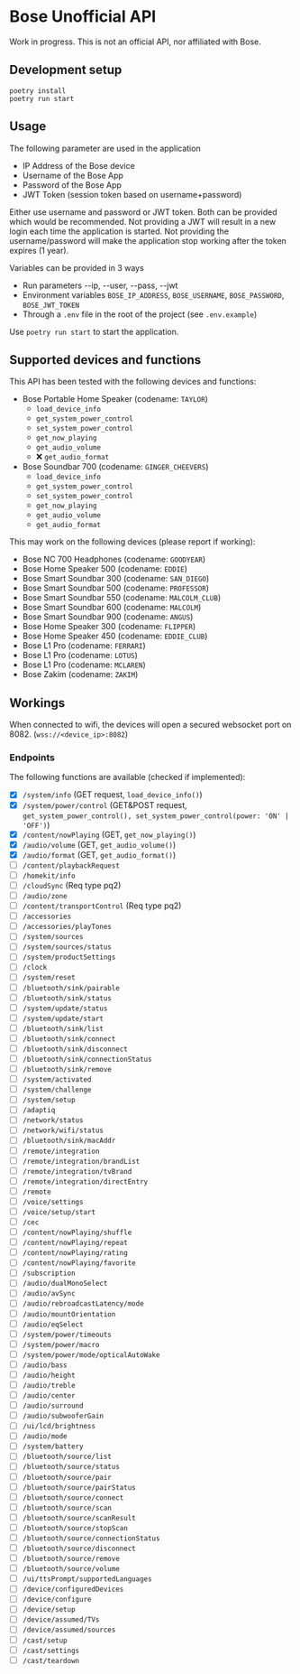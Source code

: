 # Bose Unofficial API

Work in progress. This is not an official API, nor affiliated with Bose.

## Development setup

```
poetry install
poetry run start
```

## Usage

The following parameter are used in the application

- IP Address of the Bose device
- Username of the Bose App
- Password of the Bose App
- JWT Token (session token based on username+password)

Either use username and password or JWT token.
Both can be provided which would be recommended.
Not providing a JWT will result in a new login each time the application is started.
Not providing the username/password will make the application stop working after the token expires (1 year).

Variables can be provided in 3 ways

- Run parameters --ip, --user, --pass, --jwt
- Environment variables `BOSE_IP_ADDRESS`, `BOSE_USERNAME`, `BOSE_PASSWORD`, `BOSE_JWT_TOKEN`
- Through a `.env` file in the root of the project (see `.env.example`)

Use `poetry run start` to start the application.

## Supported devices and functions

This API has been tested with the following devices and functions:

- Bose Portable Home Speaker (codename: `TAYLOR`)
  - `load_device_info`
  - `get_system_power_control`
  - `set_system_power_control`
  - `get_now_playing`
  - `get_audio_volume`
  - ❌ `get_audio_format`
- Bose Soundbar 700 (codename: `GINGER_CHEEVERS`)
  - `load_device_info`
  - `get_system_power_control`
  - `set_system_power_control`
  - `get_now_playing`
  - `get_audio_volume`
  - `get_audio_format`

This may work on the following devices (please report if working):

- Bose NC 700 Headphones (codename: `GOODYEAR`)
- Bose Home Speaker 500 (codename: `EDDIE`)
- Bose Smart Soundbar 300 (codename: `SAN_DIEGO`)
- Bose Smart Soundbar 500 (codename: `PROFESSOR`)
- Bose Smart Soundbar 550 (codename: `MALCOLM_CLUB`)
- Bose Smart Soundbar 600 (codename: `MALCOLM`)
- Bose Smart Soundbar 900 (codename: `ANGUS`)
- Bose Home Speaker 300 (codename: `FLIPPER`)
- Bose Home Speaker 450 (codename: `EDDIE_CLUB`)
- Bose L1 Pro (codename: `FERRARI`)
- Bose L1 Pro (codename: `LOTUS`)
- Bose L1 Pro (codename: `MCLAREN`)
- Bose Zakim (codename: `ZAKIM`)

## Workings

When connected to wifi, the devices will open a secured websocket port on 8082. (`wss://<device_ip>:8082`)

### Endpoints

The following functions are available (checked if implemented):

- [x] `/system/info` (GET request, `load_device_info()`)
- [x] `/system/power/control` (GET&POST request, `get_system_power_control(), set_system_power_control(power: 'ON' | 'OFF')`)
- [x] `/content/nowPlaying` (GET, `get_now_playing()`)
- [x] `/audio/volume` (GET, `get_audio_volume()`)
- [x] `/audio/format` (GET, `get_audio_format()`)
- [ ] `/content/playbackRequest`
- [ ] `/homekit/info`
- [ ] `/cloudSync` (Req type pq2)
- [ ] `/audio/zone`
- [ ] `/content/transportControl` (Req type pq2)
- [ ] `/accessories`
- [ ] `/accessories/playTones`
- [ ] `/system/sources`
- [ ] `/system/sources/status`
- [ ] `/system/productSettings`
- [ ] `/clock`
- [ ] `/system/reset`
- [ ] `/bluetooth/sink/pairable`
- [ ] `/bluetooth/sink/status`
- [ ] `/system/update/status`
- [ ] `/system/update/start`
- [ ] `/bluetooth/sink/list`
- [ ] `/bluetooth/sink/connect`
- [ ] `/bluetooth/sink/disconnect`
- [ ] `/bluetooth/sink/connectionStatus`
- [ ] `/bluetooth/sink/remove`
- [ ] `/system/activated`
- [ ] `/system/challenge`
- [ ] `/system/setup`
- [ ] `/adaptiq`
- [ ] `/network/status`
- [ ] `/network/wifi/status`
- [ ] `/bluetooth/sink/macAddr`
- [ ] `/remote/integration`
- [ ] `/remote/integration/brandList`
- [ ] `/remote/integration/tvBrand`
- [ ] `/remote/integration/directEntry`
- [ ] `/remote`
- [ ] `/voice/settings`
- [ ] `/voice/setup/start`
- [ ] `/cec`
- [ ] `/content/nowPlaying/shuffle`
- [ ] `/content/nowPlaying/repeat`
- [ ] `/content/nowPlaying/rating`
- [ ] `/content/nowPlaying/favorite`
- [ ] `/subscription`
- [ ] `/audio/dualMonoSelect`
- [ ] `/audio/avSync`
- [ ] `/audio/rebroadcastLatency/mode`
- [ ] `/audio/mountOrientation`
- [ ] `/audio/eqSelect`
- [ ] `/system/power/timeouts`
- [ ] `/system/power/macro`
- [ ] `/system/power/mode/opticalAutoWake`
- [ ] `/audio/bass`
- [ ] `/audio/height`
- [ ] `/audio/treble`
- [ ] `/audio/center`
- [ ] `/audio/surround`
- [ ] `/audio/subwooferGain`
- [ ] `/ui/lcd/brightness`
- [ ] `/audio/mode`
- [ ] `/system/battery`
- [ ] `/bluetooth/source/list`
- [ ] `/bluetooth/source/status`
- [ ] `/bluetooth/source/pair`
- [ ] `/bluetooth/source/pairStatus`
- [ ] `/bluetooth/source/connect`
- [ ] `/bluetooth/source/scan`
- [ ] `/bluetooth/source/scanResult`
- [ ] `/bluetooth/source/stopScan`
- [ ] `/bluetooth/source/connectionStatus`
- [ ] `/bluetooth/source/disconnect`
- [ ] `/bluetooth/source/remove`
- [ ] `/bluetooth/source/volume`
- [ ] `/ui/ttsPrompt/supportedLanguages`
- [ ] `/device/configuredDevices`
- [ ] `/device/configure`
- [ ] `/device/setup`
- [ ] `/device/assumed/TVs`
- [ ] `/device/assumed/sources`
- [ ] `/cast/setup`
- [ ] `/cast/settings`
- [ ] `/cast/teardown`
